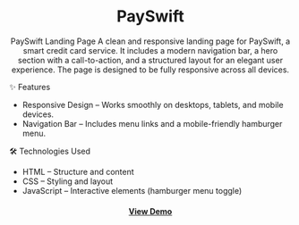 
<h1  align='center'>PaySwift</h1>
<p align='center'>PaySwift Landing Page A clean and responsive landing page for PaySwift, a smart credit card service. It includes a modern navigation bar, a hero section with a call-to-action, and a structured layout for an elegant user experience. The page is designed to be fully responsive across all devices. </p>
✨ Features 
  <ul>
    <li>Responsive Design – Works smoothly on desktops, tablets, and mobile devices.</li>
    <li> Navigation Bar – Includes menu links and a mobile-friendly hamburger menu.</li>
  </ul>
  🛠 Technologies Used
  <ul>
    <li>HTML – Structure and content</li>
    <li> CSS – Styling and layout </li>
    <li>JavaScript – Interactive elements (hamburger menu toggle)</li>
  </ul>

<h4  align='center'> <a href=https://rekhss.github.io/paySwift/>View Demo</a> </h4>
